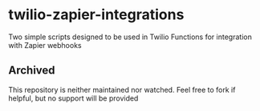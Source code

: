 # twilio-zapier-integrations
Two simple scripts designed to be used in Twilio Functions for integration with Zapier webhooks

## Archived
This repository is neither maintained nor watched. Feel free to fork if helpful, but no support will be provided
